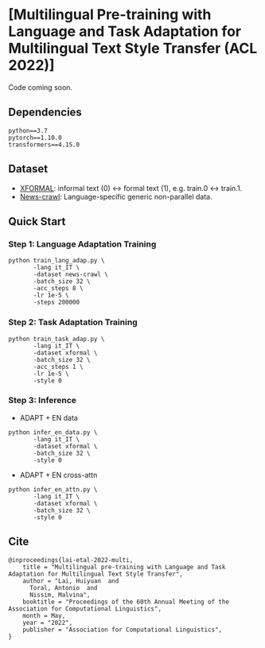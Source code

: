 # [Multilingual Pre-training with Language and Task Adaptation for Multilingual Text Style Transfer (ACL 2022)]

Code coming soon.


## Dependencies
```
python==3.7
pytorch==1.10.0
transformers==4.15.0
```

## Dataset
- [XFORMAL](https://github.com/Elbria/xformal-FoST): informal text (0) <-> formal text (1), e.g. train.0 <-> train.1.
- [News-crawl](http://data.statmt.org/news-crawl/): Language-specific generic non-parallel data.

## Quick Start
### Step 1: Language Adaptation Training
```
python train_lang_adap.py \
       -lang it_IT \
       -dataset news-crawl \
       -batch_size 32 \
       -acc_steps 8 \
       -lr 1e-5 \
       -steps 200000
```

### Step 2: Task Adaptation Training
```
python train_task_adap.py \
       -lang it_IT \
       -dataset xformal \
       -batch_size 32 \
       -acc_steps 1 \
       -lr 1e-5 \
       -style 0
```

### Step 3: Inference

- ADAPT + EN data
```
python infer_en_data.py \
       -lang it_IT \
       -dataset xformal \
       -batch_size 32 \
       -style 0
```

- ADAPT + EN cross-attn
```
python infer_en_attn.py \
       -lang it_IT \
       -dataset xformal \
       -batch_size 32 \
       -style 0
```

## Cite
```
@inproceedings{lai-etal-2022-multi,
    title = "Multilingual pre-training with Language and Task Adaptation for Multilingual Text Style Transfer",
    author = "Lai, Huiyuan  and
      Toral, Antonio  and
      Nissim, Malvina",
    booktitle = "Proceedings of the 60th Annual Meeting of the Association for Computational Linguistics",
    month = May,
    year = "2022",
    publisher = "Association for Computational Linguistics",
}
```
